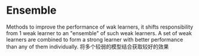 # Ensemble

Methods to improve the performance of wak learners, it shifts responsibility from 1 weak learner to an "ensemble" of such weak learners. A set of weak learners are combined to form a strong learner with better performance than any of them individually. 将多个较弱的模型结合获取较好的效果

